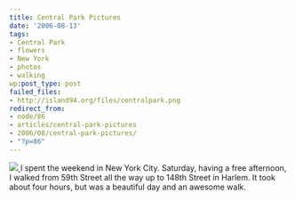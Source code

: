 ```yaml
---
title: Central Park Pictures
date: '2006-08-13'
tags:
- Central Park
- flowers
- New York
- photos
- walking
wp:post_type: post
failed_files:
- http://island94.org/files/centralpark.png
redirect_from:
- node/86
- articles/central-park-pictures
- 2006/08/central-park-pictures/
- "?p=86"
---
```


  [ ![](2006-08-13-Central-Park-Pictures/centralpark.png) ](https://www.flickr.com/photos/bensheldon/sets/72157594235959054/)
I spent the weekend in New York City. Saturday, having a free afternoon, I walked from 59th Street all the way up to 148th Street in Harlem. It took about four hours, but was a beautiful day and an awesome walk.
